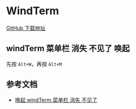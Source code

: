 # WindTerm

[GitHub 下载地址](https://github.com/kingToolbox/WindTerm)


## windTerm 菜单栏 消失 不见了 唤起

先按 `Alt+W`，再按 `Alt+M`


## 参考文档

- [唤起 windTerm 菜单栏 消失 不见了](https://blog.csdn.net/weixin_43648241/article/details/125074919)
